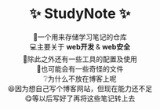 <div align=center>

# ✨ StudyNote ✨

</div>

<div align=center>
  🎉一个用来存储学习笔记的仓库
</div>

<div align=center>
  💻主要关于 <b> web开发 </b> & <b> web安全 </b>
</div>

<div align=center>
  🔨除此之外还有一些工具的配置及使用  
</div>

<div align=center>
  👀也可能会有一些奇怪的文件
</div>

<div align=center>
  ❔为什么不放在博客上呢
<div>
  
<div align=center>
  😆因为想自己写个博客网站，但现在能力还不足
</div>
  
<div align=center>
  😋等以后写好了再将这些笔记转上去
</div>
